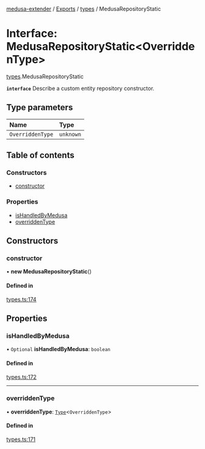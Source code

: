 [medusa-extender](../README.md) / [Exports](../modules.md) / [types](../modules/types.md) / MedusaRepositoryStatic

# Interface: MedusaRepositoryStatic<OverriddenType\>

[types](../modules/types.md).MedusaRepositoryStatic

**`interface`**
Describe a custom entity repository constructor.

## Type parameters

| Name | Type |
| :------ | :------ |
| `OverriddenType` | `unknown` |

## Table of contents

### Constructors

- [constructor](types.MedusaRepositoryStatic.md#constructor)

### Properties

- [isHandledByMedusa](types.MedusaRepositoryStatic.md#ishandledbymedusa)
- [overriddenType](types.MedusaRepositoryStatic.md#overriddentype)

## Constructors

### constructor

• **new MedusaRepositoryStatic**()

#### Defined in

[types.ts:174](https://github.com/adrien2p/medusa-extender/blob/7acbd92/src/types.ts#L174)

## Properties

### isHandledByMedusa

• `Optional` **isHandledByMedusa**: `boolean`

#### Defined in

[types.ts:172](https://github.com/adrien2p/medusa-extender/blob/7acbd92/src/types.ts#L172)

___

### overriddenType

• **overriddenType**: [`Type`](types.Type.md)<`OverriddenType`\>

#### Defined in

[types.ts:171](https://github.com/adrien2p/medusa-extender/blob/7acbd92/src/types.ts#L171)
